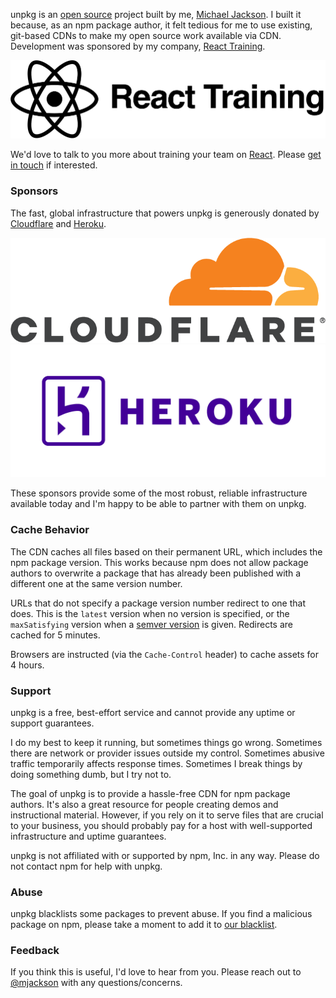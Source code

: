 unpkg is an [open source](https://github.com/mjackson/unpkg) project built by me, [Michael Jackson](https://twitter.com/mjackson). I built it because, as an npm package author, it felt tedious for me to use existing, git-based CDNs to make my open source work available via CDN. Development was sponsored by my company, [React Training](https://reacttraining.com).

<div class="about-logos">
  <div class="about-logo">
    <a href="https://reacttraining.com"><img src="./ReactTrainingLogo.png"></a>
  </div>
</div>

We'd love to talk to you more about training your team on [React](https://facebook.github.io/react/). Please [get in touch](mailto:hello@reacttraining.com) if interested.

### Sponsors

The fast, global infrastructure that powers unpkg is generously donated by [Cloudflare](https://www.cloudflare.com) and [Heroku](https://www.heroku.com).

<div class="about-logos">
  <div class="about-logo">
    <a href="https://www.cloudflare.com"><img src="./CloudflareLogo.png"></a>
  </div>
  <div class="about-logo">
    <a href="https://www.heroku.com"><img src="./HerokuLogo.png"></a>
  </div>
</div>

These sponsors provide some of the most robust, reliable infrastructure available today and I'm happy to be able to partner with them on unpkg.

### Cache Behavior

The CDN caches all files based on their permanent URL, which includes the npm package version. This works because npm does not allow package authors to overwrite a package that has already been published with a different one at the same version number.

URLs that do not specify a package version number redirect to one that does. This is the `latest` version when no version is specified, or the `maxSatisfying` version when a [semver version](https://github.com/npm/node-semver) is given. Redirects are cached for 5 minutes.

Browsers are instructed (via the `Cache-Control` header) to cache assets for 4 hours.

### Support

unpkg is a free, best-effort service and cannot provide any uptime or support guarantees.

I do my best to keep it running, but sometimes things go wrong. Sometimes there are network or provider issues outside my control. Sometimes abusive traffic temporarily affects response times. Sometimes I break things by doing something dumb, but I try not to.

The goal of unpkg is to provide a hassle-free CDN for npm package authors. It's also a great resource for people creating demos and instructional material. However, if you rely on it to serve files that are crucial to your business, you should probably pay for a host with well-supported infrastructure and uptime guarantees.

unpkg is not affiliated with or supported by npm, Inc. in any way. Please do not contact npm for help with unpkg.

### Abuse

unpkg blacklists some packages to prevent abuse. If you find a malicious package on npm, please take a moment to add it to [our blacklist](https://github.com/unpkg/unpkg.com/blob/master/server/PackageBlacklist.json).

### Feedback

If you think this is useful, I'd love to hear from you. Please reach out to [@mjackson](https://twitter.com/mjackson) with any questions/concerns.
